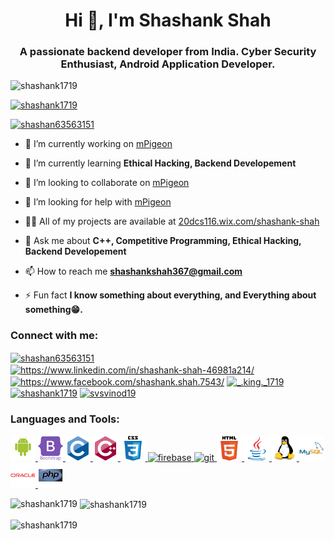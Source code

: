 <h1 align="center">Hi 👋, I'm Shashank Shah</h1>
<h3 align="center">A passionate backend developer from India. Cyber Security Enthusiast, Android Application Developer.</h3>

<p align="left"> <img src="https://komarev.com/ghpvc/?username=shashank1719&label=Profile%20views&color=0e75b6&style=flat" alt="shashank1719" /> </p>

<p align="left"> <a href="https://github.com/ryo-ma/github-profile-trophy"><img src="https://github-profile-trophy.vercel.app/?username=shashank1719" alt="shashank1719" /></a> </p>

<p align="left"> <a href="https://twitter.com/shashan63563151" target="blank"><img src="https://img.shields.io/twitter/follow/shashan63563151?logo=twitter&style=for-the-badge" alt="shashan63563151" /></a> </p>

- 🔭 I’m currently working on [mPigeon](https://github.com/shahyash452/mPigeon-Messaging-App/tree/master)

- 🌱 I’m currently learning **Ethical Hacking, Backend Developement**

- 👯 I’m looking to collaborate on [mPigeon](https://github.com/shahyash452/mPigeon-Messaging-App/tree/master)

- 🤝 I’m looking for help with [mPigeon](https://github.com/shahyash452/mPigeon-Messaging-App/tree/master)

- 👨‍💻 All of my projects are available at [20dcs116.wix.com/shashank-shah](20dcs116.wix.com/shashank-shah)

- 💬 Ask me about **C++, Competitive Programming, Ethical Hacking, Backend Developement**

- 📫 How to reach me **shashankshah367@gmail.com**

- ⚡ Fun fact **I know something about everything, and Everything about something😁.**

<h3 align="left">Connect with me:</h3>
<p align="left">
<a href="https://twitter.com/shashan63563151" target="blank"><img align="center" src="https://raw.githubusercontent.com/rahuldkjain/github-profile-readme-generator/master/src/images/icons/Social/twitter.svg" alt="shashan63563151" height="30" width="40" /></a>
<a href="https://linkedin.com/in/https://www.linkedin.com/in/shashank-shah-46981a214/" target="blank"><img align="center" src="https://raw.githubusercontent.com/rahuldkjain/github-profile-readme-generator/master/src/images/icons/Social/linked-in-alt.svg" alt="https://www.linkedin.com/in/shashank-shah-46981a214/" height="30" width="40" /></a>
<a href="https://fb.com/https://www.facebook.com/shashank.shah.7543/" target="blank"><img align="center" src="https://raw.githubusercontent.com/rahuldkjain/github-profile-readme-generator/master/src/images/icons/Social/facebook.svg" alt="https://www.facebook.com/shashank.shah.7543/" height="30" width="40" /></a>
<a href="https://instagram.com/_.king._1719" target="blank"><img align="center" src="https://raw.githubusercontent.com/rahuldkjain/github-profile-readme-generator/master/src/images/icons/Social/instagram.svg" alt="_.king._1719" height="30" width="40" /></a>
<a href="https://www.codechef.com/users/shashank1719" target="blank"><img align="center" src="https://cdn.jsdelivr.net/npm/simple-icons@3.1.0/icons/codechef.svg" alt="shashank1719" height="30" width="40" /></a>
<a href="https://www.hackerrank.com/svsvinod19" target="blank"><img align="center" src="https://raw.githubusercontent.com/rahuldkjain/github-profile-readme-generator/master/src/images/icons/Social/hackerrank.svg" alt="svsvinod19" height="30" width="40" /></a>
</p>

<h3 align="left">Languages and Tools:</h3>
<p align="left"> <a href="https://developer.android.com" target="_blank" rel="noreferrer"> <img src="https://raw.githubusercontent.com/devicons/devicon/master/icons/android/android-original-wordmark.svg" alt="android" width="40" height="40"/> </a> <a href="https://getbootstrap.com" target="_blank" rel="noreferrer"> <img src="https://raw.githubusercontent.com/devicons/devicon/master/icons/bootstrap/bootstrap-plain-wordmark.svg" alt="bootstrap" width="40" height="40"/> </a> <a href="https://www.cprogramming.com/" target="_blank" rel="noreferrer"> <img src="https://raw.githubusercontent.com/devicons/devicon/master/icons/c/c-original.svg" alt="c" width="40" height="40"/> </a> <a href="https://www.w3schools.com/cpp/" target="_blank" rel="noreferrer"> <img src="https://raw.githubusercontent.com/devicons/devicon/master/icons/cplusplus/cplusplus-original.svg" alt="cplusplus" width="40" height="40"/> </a> <a href="https://www.w3schools.com/css/" target="_blank" rel="noreferrer"> <img src="https://raw.githubusercontent.com/devicons/devicon/master/icons/css3/css3-original-wordmark.svg" alt="css3" width="40" height="40"/> </a> <a href="https://firebase.google.com/" target="_blank" rel="noreferrer"> <img src="https://www.vectorlogo.zone/logos/firebase/firebase-icon.svg" alt="firebase" width="40" height="40"/> </a> <a href="https://git-scm.com/" target="_blank" rel="noreferrer"> <img src="https://www.vectorlogo.zone/logos/git-scm/git-scm-icon.svg" alt="git" width="40" height="40"/> </a> <a href="https://www.w3.org/html/" target="_blank" rel="noreferrer"> <img src="https://raw.githubusercontent.com/devicons/devicon/master/icons/html5/html5-original-wordmark.svg" alt="html5" width="40" height="40"/> </a> <a href="https://www.java.com" target="_blank" rel="noreferrer"> <img src="https://raw.githubusercontent.com/devicons/devicon/master/icons/java/java-original.svg" alt="java" width="40" height="40"/> </a> <a href="https://www.linux.org/" target="_blank" rel="noreferrer"> <img src="https://raw.githubusercontent.com/devicons/devicon/master/icons/linux/linux-original.svg" alt="linux" width="40" height="40"/> </a> <a href="https://www.mysql.com/" target="_blank" rel="noreferrer"> <img src="https://raw.githubusercontent.com/devicons/devicon/master/icons/mysql/mysql-original-wordmark.svg" alt="mysql" width="40" height="40"/> </a> <a href="https://www.oracle.com/" target="_blank" rel="noreferrer"> <img src="https://raw.githubusercontent.com/devicons/devicon/master/icons/oracle/oracle-original.svg" alt="oracle" width="40" height="40"/> </a> <a href="https://www.php.net" target="_blank" rel="noreferrer"> <img src="https://raw.githubusercontent.com/devicons/devicon/master/icons/php/php-original.svg" alt="php" width="40" height="40"/> </a> </p>

<p><img align="left" src="https://github-readme-stats.vercel.app/api/top-langs?username=shashank1719&show_icons=true&locale=en&layout=compact" alt="shashank1719" /></p>

<p>&nbsp;<img align="center" src="https://github-readme-stats.vercel.app/api?username=shashank1719&show_icons=true&locale=en" alt="shashank1719" /></p>

<p><img align="center" src="https://github-readme-streak-stats.herokuapp.com/?user=shashank1719&" alt="shashank1719" /></p>
